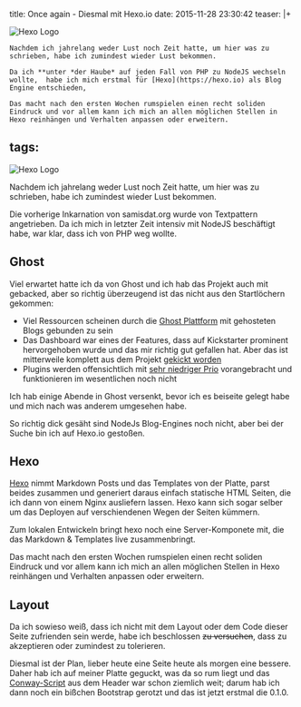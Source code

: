 title: Once again - Diesmal mit Hexo.io
date: 2015-11-28 23:30:42
teaser: |+
    <div class="img third right"><img src="https://img.samisdat.org/resize/width/245/https://pbs.twimg.com/profile_images/476729162707644418/mQZOTo9f.png" class="img-responsive" alt="Hexo Logo"></div>
    
    Nachdem ich jahrelang weder Lust noch Zeit hatte, um hier was zu schrieben, habe ich zumindest wieder Lust bekommen.
    
    Da ich **unter *der Haube* auf jeden Fall von PHP zu NodeJS wechseln wollte,  habe ich mich erstmal für [Hexo](https://hexo.io) als Blog Engine entschieden,
    
    Das macht nach den ersten Wochen rumspielen einen recht soliden Eindruck und vor allem kann ich mich an allen möglichen Stellen in Hexo reinhängen und Verhalten anpassen oder erweitern. 
tags:
---

<div class="img third right"><img src="https://img.samisdat.org/resize/width/245/https://pbs.twimg.com/profile_images/476729162707644418/mQZOTo9f.png" class="img-responsive" alt="Hexo Logo"></div>

Nachdem ich jahrelang weder Lust noch Zeit hatte, um hier was zu schrieben, habe ich zumindest wieder Lust bekommen.

Die vorherige Inkarnation von samisdat.org wurde von Textpattern angetrieben.
Da ich mich in letzter Zeit intensiv mit NodeJS beschäftigt habe, war klar, dass ich von PHP weg wollte.

## Ghost

Viel erwartet hatte ich da von Ghost und ich hab das Projekt auch mit gebacked, aber so richtig überzeugend ist das nicht aus den Startlöchern gekommen:

* Viel Ressourcen scheinen durch die [Ghost Plattform](https://ghost.org/pricing/) mit gehosteten Blogs gebunden zu sein
* Das Dashboard war eines der Features, dass auf Kickstarter prominent hervorgehoben wurde und das mir richtig gut gefallen hat. Aber das ist mitterweile komplett aus dem Projekt [gekickt worden](https://blog.ghost.org/year-2/#thedashboard)
* Plugins werden offensichtlich mit [sehr niedriger Prio](https://github.com/TryGhost/Ghost-App) vorangebracht und funktionieren im wesentlichen noch nicht

Ich hab einige Abende in Ghost versenkt, bevor ich es beiseite gelegt habe und mich nach was anderem umgesehen habe. 

So richtig dick gesäht sind NodeJs Blog-Engines noch nicht, aber bei der Suche bin ich auf Hexo.io gestoßen.

## Hexo

[Hexo](https://hexo.io) nimmt Markdown Posts und das Templates von der Platte, parst beides zusammen und generiert daraus einfach statische HTML Seiten, die ich dann von einem Nginx ausliefern lassen. 
Hexo kann sich sogar selber um das Deployen auf verschiendenen Wegen der Seiten kümmern. 

Zum lokalen Entwickeln bringt hexo noch eine Server-Komponete mit, die das Markdown & Templates live zusammenbringt.

Das macht nach den ersten Wochen rumspielen einen recht soliden Eindruck und vor allem kann ich mich an allen möglichen Stellen in Hexo reinhängen und Verhalten anpassen oder erweitern. 

## Layout

Da ich sowieso weiß, dass ich nicht mit dem Layout oder dem Code dieser Seite zufrienden sein werde, habe ich beschlossen ~~zu versuchen~~, dass zu akzeptieren oder zumindest zu tolerieren.

Diesmal ist der Plan, lieber heute eine Seite heute als morgen eine bessere.
Daher hab ich auf meiner Platte geguckt, was da so rum liegt und das [Conway-Script](https://en.wikipedia.org/wiki/Conway%27s_Game_of_Life) aus dem Header war schon ziemlich weit; darum hab ich dann noch ein bißchen Bootstrap gerotzt und das ist jetzt erstmal die 0.1.0.

